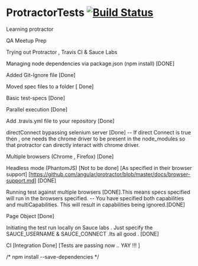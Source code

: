 # ProtractorTests [![Build Status](https://travis-ci.org/jags14385/ProtractorTests.svg?branch=master)](https://travis-ci.org/jags14385/ProtractorTests)

Learning protractor

QA Meetup Prep

Trying out Protractor , Travis CI & Sauce Labs

Managing node dependencies via package.json (npm install) [DONE]

Added Git-Ignore file [Done]

Moved spec files to a folder [ Done]

Basic test-specs [Done]

Parallel execution [Done]

Add .travis.yml file to your repository [Done]

directConnect bypassing selenium server [Done]
  -- If direct Connect is true then , one needs the chrome driver to be present in the node_modules so
      that protractor can directly interact with chrome driver.

Multiple browsers (Chrome , Firefox) [Done]

Headless mode (PhantomJS) [Not to be done] [As specified in their browser support]
[https://github.com/angular/protractor/blob/master/docs/browser-support.md] [DONE]

Running test against multiple browsers [DONE].This means specs specified will run in the browsers specified.
 -- You have specified both capabilities and multiCapabilities. This will result in capabilities being ignored.[DONE]

 Page Object [Done]

 Initiating the test run locally on Sauce labs . Just specify the SAUCE_USERNAME & SAUCE_CONNECT .Its all good . [DONE]

 CI [Integration Done] [Tests are passing now .. YAY !!! ]

/* npm install <package-name> --save-dependencies */
